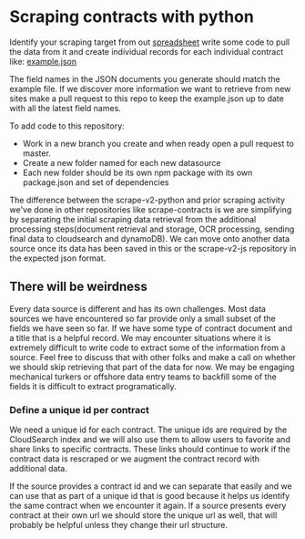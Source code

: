 # Scraping contracts with python

Identify your scraping target from out <a href="https://docs.google.com/spreadsheets/d/1AHpjv2U8hYpWb1b6BFdXuo6EWS99vrRQicGUpvsB-ds/edit#gid=0">spreadsheet</a> write some code to pull the data from it and create individual records for each individual contract like: <a href="example.json">example.json</a>

The field names in the JSON documents you generate should match the example file. If we discover more information we want to retrieve from new sites make a pull request to this repo to keep the example.json up to date with all the latest field names.

To add code to this repository:
- Work in a new branch you create and when ready open a pull request to master.
- Create a new folder named for each new datasource
- Each new folder should be its own npm package with its own package.json and set of dependencies

The difference between the scrape-v2-python and prior scraping activity we've done in other repositories like scrape-contracts is we are simplifying by separating the initial scraping data retrieval from the additional processing steps(document retrieval and storage, OCR processing, sending final data to cloudsearch and dynamoDB). We can move onto another data source once its data has been saved in this or the scrape-v2-js repository in the expected json format.

## There will be weirdness

Every data source is different and has its own challenges. Most data sources we have encountered so far provide only a small subset of the fields we have seen so far. If we have some type of contract document and a title that is a helpful record. We may encounter situations where it is extremely difficult to write code to extract some of the information from a source. Feel free to discuss that with other folks and make a call on whether we should skip retrieving that part of the data for now. We may be engaging mechanical turkers or offshore data entry teams to backfill some of the fields it is difficult to extract programatically.

### Define a unique id per contract

We need a unique id for each contract. The unique ids are required by the CloudSearch index and we will also use them to allow users to favorite and share links to specific contracts. These links should continue to work if the contract data is rescraped or we augment the contract record with additional data.

If the source provides a contract id and we can separate that easily and we can use that as part of a unique id that is good because it helps us identify the same contract when we encounter it again. If a source presents every contract at their own url we should store the unique url as well, that will probably be helpful unless they change their url structure.
